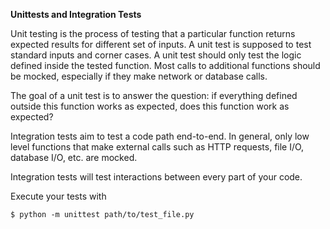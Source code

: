 **Unittests and Integration Tests**

Unit testing is the process of testing that a particular function returns expected results for different set of inputs. A unit test is supposed to test standard inputs and corner cases. A unit test should only test the logic defined inside the tested function. Most calls to additional functions should be mocked, especially if they make network or database calls.


The goal of a unit test is to answer the question: if everything defined outside this function works as expected, does this function work as expected?


Integration tests aim to test a code path end-to-end. In general, only low level functions that make external calls such as HTTP requests, file I/O, database I/O, etc. are mocked.


Integration tests will test interactions between every part of your code.


Execute your tests with

`$ python -m unittest path/to/test_file.py`